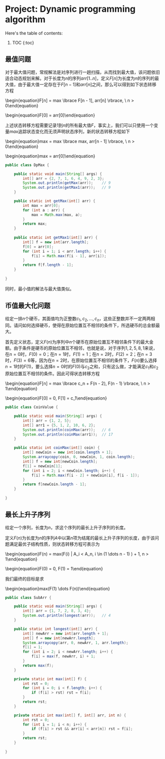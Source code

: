 # Project: Dynamic programming algorithm

Here's the table of contents:

1. TOC
{:toc}

## 最值问题

对于最大值问题，常规解法是对序列进行一趟扫描，从而找到最大值，该问题依旧适合动态规划来解。对于长度为$n$的序列$arr[1..n]$，定义$F[n]$为长度为$n$的序列的最大值，由于最大值一定存在于$F[n - 1]$和$arr[n]$之间，那么可以得到如下状态转移方程

\begin{equation}F[n] = max \lbrace F[n - 1], arr[n] \rbrace, \ n > 0\end{equation}

\begin{equation}F[0] = arr[0]\end{equation}

上述状态转移方程需要记录$1$到$n$的所有最大值$F$，事实上，我们可以只使用一个变量$max$追踪状态变化而无须声明状态序列，新的状态转移方程如下

\begin{equation}max = max \lbrace max, arr[n - 1] \rbrace, \ n > 0\end{equation}

\begin{equation}max = arr[0]\end{equation}

```java
public class DpMax {

    public static void main(String[] args) {
        int[] arr = {2, 7, 1, 6, 4, 9, 2, 3};
        System.out.println(getMax(arr));    // 9
        System.out.println(getMax1(arr));   // 9
    }

    public static int getMax(int[] arr) {
        int max = arr[0];
        for (int a : arr) {
            max = Math.max(max, a);
        }
        return max;
    }
    
    public static int getMax1(int[] arr) {
        int[] f = new int[arr.length];
        f[0] = arr[0];
        for (int i = 1; i < arr.length; i++) {
            f[i] = Math.max(f[i - 1], arr[i]);
        }
        return f[f.length - 1];
    }
    
}
```

同时，最小值的解法与最大值类似。

## 币值最大化问题

给定一排$n$个硬币，其面值均为正整数$c_1, c_2, \dots , c_n$，这些正整数并不一定两两相同。请问如何选择硬币，使得在原始位置互不相邻的条件下，所选硬币的总金额最大。

首先定义状态，定义$F(n)$为序列中$n$个硬币在原始位置互不相邻条件下的最大金额。由于条件是硬币的原始位置互不相邻，也就是说，对于序列$1, 2, 5, 8, 1$来说，在$n = 0$时，$F(0) = 0$；在$n = 1$时，$F(1) = 1$；在$n = 2$时，$F(2) = 2$；在$n = 3$时，$F(3) = 6$等，因为在$n = 2$时，在原始位置互不相邻的条件下，$F(n)$要么选择$n = 1$时的$F(1)$，要么选择$n = 0$时的$F(0)$与$c_2$之和，只有这么做，才能满足$c_1$和$c_2$原始位置互不相邻的条件。因此可得状态转移方程

\begin{equation}F[n] = max \lbrace c_n + F(n - 2), F(n - 1) \rbrace, \ n > 1\end{equation}

\begin{equation}F[0] = 0, F[1] = c_1\end{equation}

```java
public class CoinValue {

    public static void main(String[] args) {
        int[] arr = {1, 2, 5};
        int[] arr1 = {5, 1, 2, 10, 6, 2};
        System.out.println(coinMax(arr));   // 6
        System.out.println(coinMax(arr1));  // 17
    }

    public static int coinMax(int[] coin) {
        int[] newCoin = new int[coin.length + 1];
        System.arraycopy(coin, 0, newCoin, 1, coin.length);
        int[] f = new int[newCoin.length];
        f[1] = newCoin[1];
        for (int i = 2; i < newCoin.length; i++) {
            f[i] = Math.max(f[i - 2] + newCoin[i], f[i - 1]);
        }
        return f[newCoin.length - 1];
    }
    
}
```

## 最长上升子序列

给定一个序列，长度为$n$，求这个序列的最长上升子序列的长度。

定义$F(n)$为长度为$n$的序列$A$中以第$n$项为结尾的最长上升子序列的长度，由于该问题满足最优子结构性质，则状态转移方程可表示为

\begin{equation}F(n) = max(F(i) \| A_i < A_n, i \in (1 \dots n - 1) ) + 1, n > 1\end{equation}

\begin{equation}F(0) = 0, F(1) = 1\end{equation}

我们最终的目标是求

\begin{equation}max(F(1) \dots F(n))\end{equation}

```java
public class SubArr {

    public static void main(String[] args) {
        int[] arr = {1, 7, 2, 8, 3, 4};
        System.out.println(longest(arr));   // 4
    }

    public static int longest(int[] arr) {
        int[] newArr = new int[arr.length + 1];
        int[] f = new int[newArr.length];
        System.arraycopy(arr, 0, newArr, 1, arr.length);
        f[1] = 1;
        for (int i = 2; i < newArr.length; i++) {
            f[i] = max(f, newArr, i) + 1;
        }
        return max(f);
    }

    private static int max(int[] f) {
        int rst = 0;
        for (int i = 0; i < f.length; i++) {
            if (f[i] > rst) rst = f[i];
        }
        return rst;
    }

    private static int max(int[] f, int[] arr, int n) {
        int rst = 0;
        for (int i = 1; i < n; i++) {
            if (f[i] > rst && arr[i] < arr[n]) rst = f[i];
        }
        return rst;
    }
    
}
```
